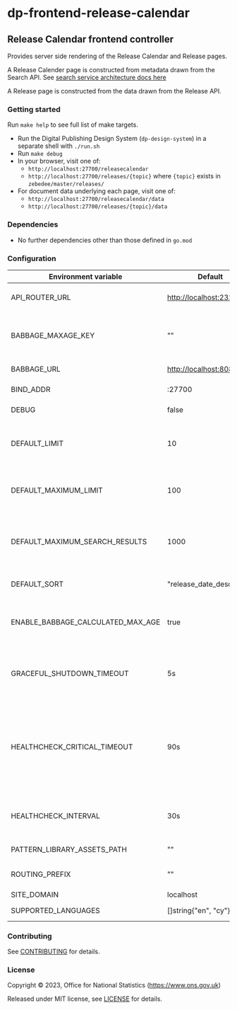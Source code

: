 # dp-frontend-release-calendar

## Release Calendar frontend controller

Provides server side rendering of the Release Calendar and Release pages.

A Release Calender page is constructed from metadata drawn from the Search API. See [search service architecture docs here](https://github.com/ONSdigital/dp-search-api/tree/develop/architecture#search-service-architecture)

A Release page is constructed from the data drawn from the Release API.

### Getting started

Run `make help` to see full list of make targets.

* Run the Digital Publishing Design System (`dp-design-system`) in a
  separate shell with `./run.sh`
* Run `make debug`
* In your browser, visit one of:
  * `http://localhost:27700/releasecalendar`
  * `http://localhost:27700/releases/{topic}` where `{topic}` exists in `zebedee/master/releases/`
* For document data underlying each page, visit one of:
  * `http://localhost:27700/releasecalendar/data`
  * `http://localhost:27700/releases/{topic}/data`

### Dependencies

* No further dependencies other than those defined in `go.mod`

### Configuration

| Environment variable           | Default                   | Description                                                                                                        |
|--------------------------------|---------------------------|--------------------------------------------------------------------------------------------------------------------|
| API_ROUTER_URL                 | <http://localhost:23200/v1> | The URL of the [dp-api-router](https://github.com/ONSdigital/dp-api-router)                                        |
| BABBAGE_MAXAGE_KEY             | ""                        | The key required to get the max age value from babbage                                                             |
| BABBAGE_URL                    | <http://localhost:8080>     | The URL of [babbage](https://github.com/ONSdigital/babbage)                                                        |
| BIND_ADDR                      | :27700                    | The host and port to bind to                                                                                       |
| DEBUG                          | false                     | Enable debug mode                                                                                                  |
| DEFAULT_LIMIT                  | 10                        | The default size of (number of search results on) a page                                                           |
| DEFAULT_MAXIMUM_LIMIT          | 100                       | The default maximum size of (number of search results on) a page                                                   |
| DEFAULT_MAXIMUM_SEARCH_RESULTS | 1000                      | The default maximum number of search results that will be paged                                                    |
| DEFAULT_SORT                   | "release_date_desc"       | The default sort order of search results                                                                           |
| ENABLE_BABBAGE_CALCULATED_MAX_AGE | true                   | If true use Babbage to calculate max age for cache headers                                                         |
| GRACEFUL_SHUTDOWN_TIMEOUT      | 5s                        | The graceful shutdown timeout in seconds (`time.Duration` format)                                                  |
| HEALTHCHECK_CRITICAL_TIMEOUT   | 90s                       | Time to wait until an unhealthy dependent propagates its state to make this app unhealthy (`time.Duration` format) |
| HEALTHCHECK_INTERVAL           | 30s                       | Time between self-healthchecks (`time.Duration` format)                                                            |
| PATTERN_LIBRARY_ASSETS_PATH    | ""                        | Pattern library location                                                                                           |
| ROUTING_PREFIX                 | ""                        | Any routing prefix for the service                                                                                 |
| SITE_DOMAIN                    | localhost                 |                                                                                                                    |
| SUPPORTED_LANGUAGES            | []string{"en", "cy"}     | Supported languages                                                                                                |

### Contributing

See [CONTRIBUTING](CONTRIBUTING.md) for details.

### License

Copyright © 2023, Office for National Statistics (<https://www.ons.gov.uk>)

Released under MIT license, see [LICENSE](LICENSE.md) for details.
